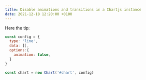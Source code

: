 ```yaml
---
title: Disable animations and transitions in a Chartjs instance
date: 2021-12-18 12:20:00 +0100
---
```




Here the tip:

```js
const config = {
  type: 'line',
  data: [],
  options:{
    animation: false,
  }
}

const chart = new Chart('#chart', config)
```

